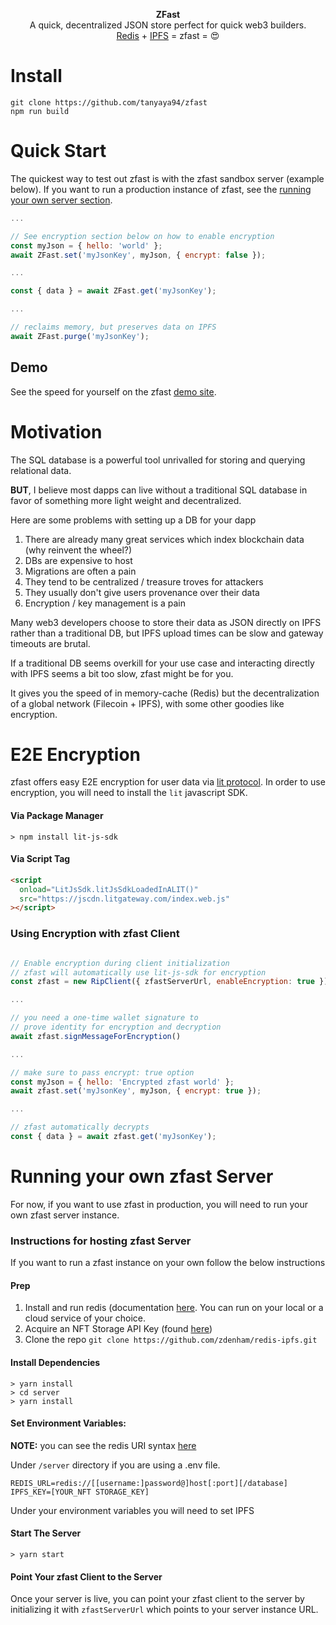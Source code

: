<p align="center">
  <b>
    ZFast
  </b>
  <br/>
  A quick, decentralized JSON store perfect for quick web3 builders. <br/> <a href="https;">Redis</a> + <a href="https://ipfs.io/" target="_blank">IPFS</a> = zfast = 😍
</p>

# Install

```
git clone https://github.com/tanyaya94/zfast
npm run build
```

# Quick Start

The quickest way to test out zfast is with the zfast sandbox server (example below). If you want to run a production instance of zfast, see the [running your own server section](https://github.com/zdenham/redis-ipfs#running-your-own-ZFast-server).

```javascript
...

// See encryption section below on how to enable encryption
const myJson = { hello: 'world' };
await ZFast.set('myJsonKey', myJson, { encrypt: false });

...

const { data } = await ZFast.get('myJsonKey');

...

// reclaims memory, but preserves data on IPFS
await ZFast.purge('myJsonKey');

```

## Demo

See the speed for yourself on the zfast [demo site](https://zdenham.github.io/redis-ipfs).

# Motivation

The SQL database is a powerful tool unrivalled for storing and querying relational data.

**BUT**, I believe most dapps can live without a traditional SQL database in favor of something more light weight and decentralized.

Here are some problems with setting up a DB for your dapp

1. There are already many great services which index blockchain data (why reinvent the wheel?)
2. DBs are expensive to host
3. Migrations are often a pain
4. They tend to be centralized / treasure troves for attackers
5. They usually don't give users provenance over their data
6. Encryption / key management is a pain

Many web3 developers choose to store their data as JSON directly on IPFS rather than a traditional DB, but IPFS upload times can be slow and gateway timeouts are brutal.

If a traditional DB seems overkill for your use case and interacting directly with IPFS seems a bit too slow, zfast might be for you.

It gives you the speed of in memory-cache (Redis) but the decentralization of a global network (Filecoin + IPFS), with some other goodies like encryption.

# E2E Encryption

zfast offers easy E2E encryption for user data via [lit protocol](https://litprotocol.com). In order to use encryption, you will need to install the `lit` javascript SDK.

#### Via Package Manager

```ssh
> npm install lit-js-sdk
```

#### Via Script Tag

```html
<script
  onload="LitJsSdk.litJsSdkLoadedInALIT()"
  src="https://jscdn.litgateway.com/index.web.js"
></script>
```

### Using Encryption with zfast Client

```javascript

// Enable encryption during client initialization
// zfast will automatically use lit-js-sdk for encryption
const zfast = new RipClient({ zfastServerUrl, enableEncryption: true });

...

// you need a one-time wallet signature to
// prove identity for encryption and decryption
await zfast.signMessageForEncryption()

...

// make sure to pass encrypt: true option
const myJson = { hello: 'Encrypted zfast world' };
await zfast.set('myJsonKey', myJson, { encrypt: true });

...

// zfast automatically decrypts
const { data } = await zfast.get('myJsonKey');
```

# Running your own zfast Server

For now, if you want to use zfast in production, you will need to run your own zfast server instance.

### Instructions for hosting zfast Server

If you want to run a zfast instance on your own follow the below instructions

#### Prep

1. Install and run redis (documentation [here](https://redis.io/docs/getting-started). You can run on your local or a cloud service of your choice.
2. Acquire an NFT Storage API Key (found [here](https://nft.storage/manage))
3. Clone the repo `git clone https://github.com/zdenham/redis-ipfs.git`

#### Install Dependencies

```ssh
> yarn install
> cd server
> yarn install
```

#### Set Environment Variables:

**NOTE:** you can see the redis URI syntax [here](https://github.com/lettuce-io/lettuce-core/wiki/Redis-URI-and-connection-details)

Under `/server` directory if you are using a .env file.

```
REDIS_URL=redis://[[username:]password@]host[:port][/database]
IPFS_KEY=[YOUR_NFT STORAGE_KEY]
```

Under your environment variables you will need to set IPFS

#### Start The Server

```ssh
> yarn start
```

#### Point Your zfast Client to the Server

Once your server is live, you can point your zfast client to the server by initializing it with `zfastServerUrl` which points to your server instance URL.
